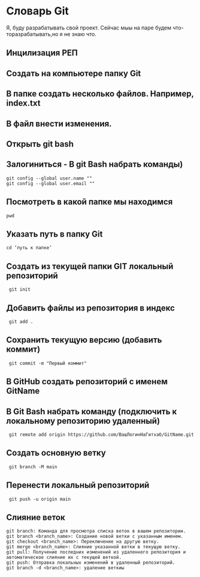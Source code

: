 # Словарь Git
Я, буду разрабатывать свой проект.
Сейчас мыы на паре будем что-торазрабатывать,но я не знаю что.
## Инцилизация РЕП
## Создать на компьютере папку Git
## В папке создать несколько файлов. Например, index.txt
## В файл внести изменения.
## Открыть git bash
## Залогиниться - В git Bash набрать команды)     
    git config --global user.name "" 
    git config --global user.email ""
## Посмотреть в какой папке мы находимся 
    pwd 
## Указать путь в папку Git 
    cd ‘путь к папке’ 
##  Создать из текущей папки GIT локальный репозиторий 
     git init 
## Добавить файлы из репозитория в индекс 
     git add . 
## Сохранить текущую версию (добавить коммит) 
     git commit -m "Первый коммит" 
##  В GitHub создать репозиторий с именем GitName
## В Git Bash набрать команду (подключить к локальному репозиторию удаленный) 
     git remote add origin https://github.com/ВашЛогинНаГитхаб/GitName.git 
## Создать основную ветку
     git branch -M main 
## Перенести локальный репозиторий
     git push -u origin main 
## Слияние веток
    git branch: Команда для просмотра списка веток в вашем репозитории.
    git branch <branch_name>: Создание новой ветки с указанным именем.
    git checkout <branch_name>: Переключение на другую ветку.
    git merge <branch_name>: Слияние указанной ветки в текущую ветку.
    git pull: Получение последних изменений из удаленного репозитория и автоматическое слияние их с текущей веткой.
    git push: Отправка локальных изменений в удаленный репозиторий.
    git branch -d <branch_name>: удаление веткиы
